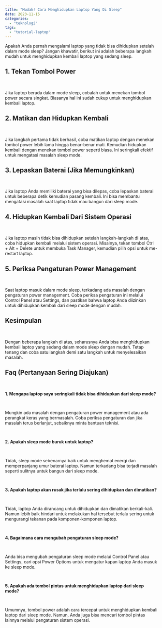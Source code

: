 ```yaml
---
title: "Mudah! Cara Menghidupkan Laptop Yang Di Sleep"
date: 2023-11-15
categories: 
  - "teknologi"
tags: 
  - "tutorial-laptop"
---
```


Apakah Anda pernah mengalami laptop yang tidak bisa dihidupkan setelah dalam mode sleep? Jangan khawatir, berikut ini adalah beberapa langkah mudah untuk menghidupkan kembali laptop yang sedang sleep.

## 1\. Tekan Tombol Power

 

Jika laptop berada dalam mode sleep, cobalah untuk menekan tombol power secara singkat. Biasanya hal ini sudah cukup untuk menghidupkan kembali laptop.

## 2\. Matikan dan Hidupkan Kembali

 

Jika langkah pertama tidak berhasil, coba matikan laptop dengan menekan tombol power lebih lama hingga benar-benar mati. Kemudian hidupkan kembali dengan menekan tombol power seperti biasa. Ini seringkali efektif untuk mengatasi masalah sleep mode.

## 3\. Lepaskan Baterai (Jika Memungkinkan)

 

Jika laptop Anda memiliki baterai yang bisa dilepas, coba lepaskan baterai untuk beberapa detik kemudian pasang kembali. Ini bisa membantu mengatasi masalah saat laptop tidak mau bangun dari sleep mode.

## 4\. Hidupkan Kembali Dari Sistem Operasi

 

Jika laptop masih tidak bisa dihidupkan setelah langkah-langkah di atas, coba hidupkan kembali melalui sistem operasi. Misalnya, tekan tombol Ctrl + Alt + Delete untuk membuka Task Manager, kemudian pilih opsi untuk me- restart laptop.

## 5\. Periksa Pengaturan Power Management

 

Saat laptop masuk dalam mode sleep, terkadang ada masalah dengan pengaturan power management. Coba periksa pengaturan ini melalui Control Panel atau Settings, dan pastikan bahwa laptop Anda diizinkan untuk dihidupkan kembali dari sleep mode dengan mudah.

## Kesimpulan

 

Dengan beberapa langkah di atas, seharusnya Anda bisa menghidupkan kembali laptop yang sedang dalam mode sleep dengan mudah. Tetap tenang dan coba satu langkah demi satu langkah untuk menyelesaikan masalah.

## Faq (Pertanyaan Sering Diajukan)

 

**1\. Mengapa laptop saya seringkali tidak bisa dihidupkan dari sleep mode?**

 

Mungkin ada masalah dengan pengaturan power management atau ada perangkat keras yang bermasalah. Coba periksa pengaturan dan jika masalah terus berlanjut, sebaiknya minta bantuan teknisi.

 

**2\. Apakah sleep mode buruk untuk laptop?**

 

Tidak, sleep mode sebenarnya baik untuk menghemat energi dan memperpanjang umur baterai laptop. Namun terkadang bisa terjadi masalah seperti sulitnya untuk bangun dari sleep mode.

 

**3\. Apakah laptop akan rusak jika terlalu sering dihidupkan dan dimatikan?**

 

Tidak, laptop Anda dirancang untuk dihidupkan dan dimatikan berkali-kali. Namun lebih baik hindari untuk melakukan hal tersebut terlalu sering untuk mengurangi tekanan pada komponen-komponen laptop.

 

**4\. Bagaimana cara mengubah pengaturan sleep mode?**

 

Anda bisa mengubah pengaturan sleep mode melalui Control Panel atau Settings, cari opsi Power Options untuk mengatur kapan laptop Anda masuk ke sleep mode.

 

**5\. Apakah ada tombol pintas untuk menghidupkan laptop dari sleep mode?**

 

Umumnya, tombol power adalah cara tercepat untuk menghidupkan kembali laptop dari sleep mode. Namun, Anda juga bisa mencari tombol pintas lainnya melalui pengaturan sistem operasi.
